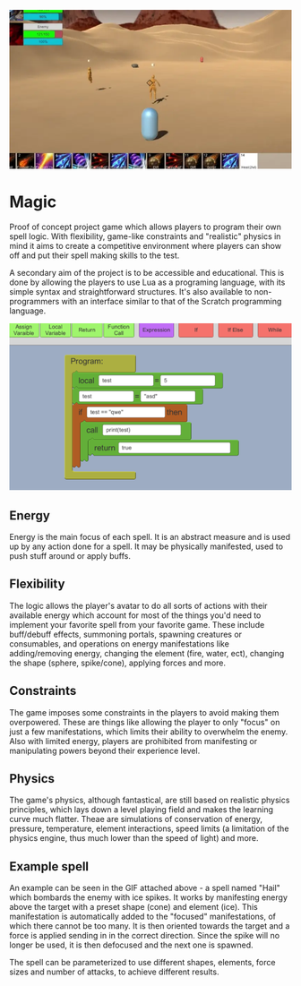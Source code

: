 ![Hail spell](hail.webp)

# Magic

Proof of concept project game which allows players to program their own spell logic. With flexibility, game-like constraints and "realistic" physics in mind it aims to create a competitive environment where players can show off and put their spell making skills to the test.

A secondary aim of the project is to be accessible and educational. This is done by allowing the players to use Lua as a programing language, with its simple syntax and straightforward structures. It's also available to non-programmers with an interface similar to that of the Scratch programming language. 

![Code pieces](codepieces.png)

## Energy

Energy is the main focus of each spell. It is an abstract measure and is used up by any action done for a spell. It may be physically manifested, used to push stuff around or apply buffs. 

## Flexibility

The logic allows the player's avatar to do all sorts of actions with their available energy which account for most of the things you'd need to implement your favorite spell from your favorite game. These include buff/debuff effects, summoning portals, spawning creatures or consumables, and operations on energy manifestations like adding/removing energy, changing the element (fire, water, ect), changing the shape (sphere, spike/cone), applying forces and more. 

## Constraints

The game imposes some constraints in the players to avoid making them overpowered. These are things like allowing the player to only "focus" on just a few manifestations, which limits their ability to overwhelm the enemy. Also with limited energy, players are prohibited from manifesting or manipulating powers beyond their experience level. 

## Physics

The game's physics, although fantastical, are still based on realistic physics principles, which lays down a level playing field and makes the learning curve much flatter. Theae are simulations of conservation of energy, pressure, temperature, element interactions, speed limits (a limitation of the physics engine, thus much lower than the speed of light) and more. 

## Example spell

An example can be seen in the GIF attached above - a spell named "Hail" which bombards the enemy with ice spikes.
It works by manifesting energy above the target with a preset shape (cone) and element (ice).
This manifestation is automatically added to the "focused" manifestations, of which there cannot be too many.
It is then oriented towards the target and a force is applied sending in in the correct direction.
Since the spike will no longer be used, it is then defocused and the next one is spawned.

The spell can be parameterized to use different shapes, elements, force sizes and number of attacks, to achieve different results.
